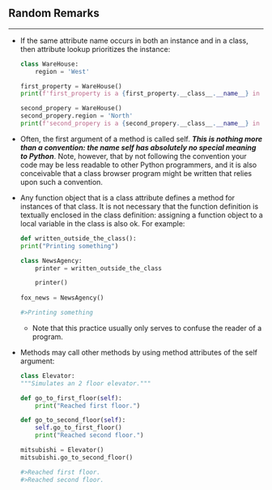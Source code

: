 
## Random Remarks
---

- If the same attribute name occurs in both an instance and in a class, then attribute lookup prioritizes the instance:

    ```python
    class WareHouse:
        region = 'West'

    first_property = WareHouse()
    print(f'first_property is a {first_property.__class__.__name__} in {first_property.region}')

    second_propery = WareHouse()
    second_propery.region = 'North'
    print(f'second_propery is a {second_propery.__class__.__name__} in {second_propery.region}')

    ```

- Often, the first argument of a method is called self. ***This is nothing more than a convention: the name self has absolutely no special meaning to Python***. Note, however, that by not following the convention your code may be less readable to other Python programmers, and it is also conceivable that a class browser program might be written that relies upon such a convention.

- Any function object that is a class attribute defines a method for instances of that class. It is not necessary that the function definition is textually enclosed in the class definition: assigning a function object to a local variable in the class is also ok. For example:

    ```python
    def written_outside_the_class():
    print("Printing something")

    class NewsAgency:
        printer = written_outside_the_class

        printer()
        
    fox_news = NewsAgency()

    #>Printing something
    ```

    * Note that this practice usually only serves to confuse the reader of a program.

* Methods may call other methods by using method attributes of the self argument:

    ```python
    class Elevator:
    """Simulates an 2 floor elevator."""

    def go_to_first_floor(self):
        print("Reached first floor.")

    def go_to_second_floor(self):
        self.go_to_first_floor()
        print("Reached second floor.")

    mitsubishi = Elevator()
    mitsubishi.go_to_second_floor()

    #>Reached first floor.
    #>Reached second floor.
    ```

